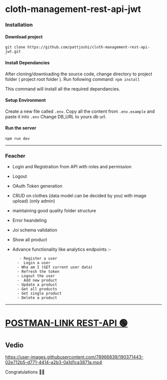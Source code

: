 # cloth-management-rest-api-jwt


### Installation 

#### Download project

`git clone https://github.com/pattjoshi/cloth-management-rest-api-jwt.git`

#### Install Dependancies
After cloning/downloading the source code, change directory to project folder ( project root folder ). 
Run following command: 
`npm install`

This command will install all the required dependancies.

#### Setup Environment
Create a new file called `.env`. 
Copy all the content from `.env.example` and paste it into `.env`
Change DB_URL to yours db url. 

#### Run the server
`npm run dev`


---

### Feacher 
- Login and Registration from API with roles and permission
- Logout
-  OAuth Token generation
- CRUD on clothes (data model can be decided by you) with image upload) (only admin)
- maintaining good quality folder structure
- Error heandeling
- Joi schema validation
- Show all product
- Advance functionality like analytics endpoints :-

         - Register a user
        -  Login a user
        - Who am I (GET current user data)
        - Refresh the token
        - Logout the user
        -  Add new product
        - Update a product
        - Get all products
        - Get single product
        - Delete a product

--- 
# [POSTMAN-LINK REST-API 🟢](https://www.getpostman.com/collections/801da7f706c06d694ef0)


## Vedio

https://user-images.githubusercontent.com/78966839/190371443-02e712b5-d771-4414-a2b3-0a1d1ca3871a.mp4














Congratulations 🎊🎉
